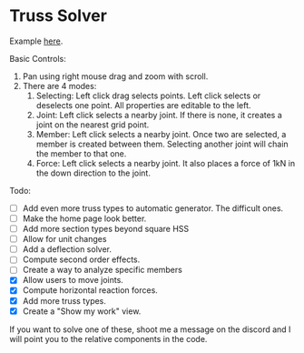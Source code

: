 # Truss Solver

Example [here](http://truss.aidandevelops.com/truss?joints=%5B%5B%22A%22,%5B-5,0%5D,2%5D,%5B%22B%22,%5B-2.5,4.3301%5D,2%5D,%5B%22C%22,%5B0,0%5D,2%5D,%5B%22D%22,%5B2.5,4.3301%5D,2%5D,%5B%22E%22,%5B-7.5,4.3301%5D,2%5D,%5B%22F%22,%5B-10,0%5D,0%5D,%5B%22G%22,%5B5,0%5D,2%5D,%5B%22H%22,%5B7.5,4.3301%5D,2%5D,%5B%22I%22,%5B10,0%5D,1%5D%5D&members=%5B%5B%22A%22,%22C%22%5D,%5B%22A%22,%22F%22%5D,%5B%22A%22,%22B%22%5D,%5B%22A%22,%22E%22%5D,%5B%22B%22,%22E%22%5D,%5B%22B%22,%22D%22%5D,%5B%22B%22,%22C%22%5D,%5B%22C%22,%22G%22%5D,%5B%22C%22,%22D%22%5D,%5B%22D%22,%22H%22%5D,%5B%22D%22,%22G%22%5D,%5B%22E%22,%22F%22%5D,%5B%22G%22,%22I%22%5D,%5B%22G%22,%22H%22%5D,%5B%22H%22,%22I%22%5D%5D&forces=%5B%5B%22A%22,175,-90%5D,%5B%22C%22,175,-90%5D,%5B%22G%22,175,-90%5D%5D&seperation=%5B2.5,4.3301%5D).

Basic Controls:
1. Pan using right mouse drag and zoom with scroll.
1. There are 4 modes:
   1. Selecting: Left click drag selects points. Left click selects or deselects one point. All properties are editable to the left.
   1. Joint: Left click selects a nearby joint. If there is none, it creates a joint on the nearest grid point. 
   1. Member: Left click selects a nearby joint. Once two are selected, a member is created between them. Selecting another joint will chain the member to that one.
   1. Force: Left click selects a nearby joint. It also places a force of 1kN in the down direction to the joint.

Todo:
- [ ] Add even more truss types to automatic generator. The difficult ones.
- [ ] Make the home page look better.
- [ ] Add more section types beyond square HSS
- [ ] Allow for unit changes
- [ ] Add a deflection solver.
- [ ] Compute second order effects.
- [ ] Create a way to analyze specific members
- [x] Allow users to move joints.
- [X] Compute horizontal reaction forces.
- [X] Add more truss types.
- [X] Create a "Show my work" view.

If you want to solve one of these, shoot me a message on the discord and I will point you to the relative components in the code.
